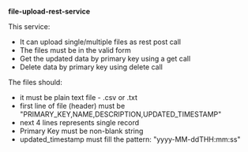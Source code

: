 **file-upload-rest-service** 

This service: 
* It can upload single/multiple files as rest post call
* The files must be in the valid form 
* Get the updated data by primary key using a get call
* Delete data by primary key using delete call

The files should:
* it must be plain text file - .csv or .txt
* first line of file (header) must be "PRIMARY_KEY,NAME,DESCRIPTION,UPDATED_TIMESTAMP"
* next 4 lines represents single record
* Primary Key must be non-blank string 
* updated_timestamp must fill the pattern: "yyyy-MM-ddTHH:mm:ss"
